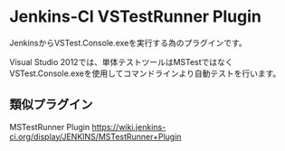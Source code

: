 Jenkins-CI VSTestRunner Plugin
===================
JenkinsからVSTest.Console.exeを実行する為のプラグインです。

Visual Studio 2012では、単体テストツールはMSTestではなく
VSTest.Console.exeを使用してコマンドラインより自動テストを行います。

類似プラグイン
-------
MSTestRunner Plugin
https://wiki.jenkins-ci.org/display/JENKINS/MSTestRunner+Plugin